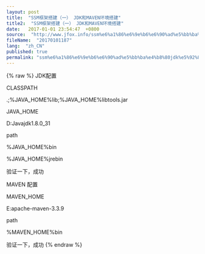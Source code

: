 ```yaml
---
layout: post
title:  "SSM框架搭建（一） JDK和MAVEN环境搭建"
title2:  "SSM框架搭建（一） JDK和MAVEN环境搭建"
date:   2017-01-01 23:54:47  +0800
source:  "http://www.jfox.info/ssm%e6%a1%86%e6%9e%b6%e6%90%ad%e5%bb%ba%e4%b8%80jdk%e5%92%8cmaven%e7%8e%af%e5%a2%83%e6%90%ad%e5%bb%ba.html"
fileName:  "20170101187"
lang:  "zh_CN"
published: true
permalink: "ssm%e6%a1%86%e6%9e%b6%e6%90%ad%e5%bb%ba%e4%b8%80jdk%e5%92%8cmaven%e7%8e%af%e5%a2%83%e6%90%ad%e5%bb%ba.html"
---
```

{% raw %}
JDK配置

CLASSPATH

.;%JAVA_HOME%lib;%JAVA_HOME%libtools.jar

JAVA_HOME

D:Javajdk1.8.0_31

path

%JAVA_HOME%bin

%JAVA_HOME%jrebin

验证一下，成功

MAVEN 配置

MAVEN_HOME

E:apache-maven-3.3.9

path

%MAVEN_HOME%bin

验证一下，成功
{% endraw %}